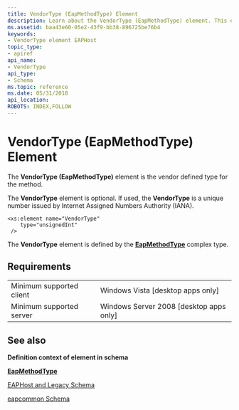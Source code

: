 ```yaml
---
title: VendorType (EapMethodType) Element
description: Learn about the VendorType (EapMethodType) element. This element is the vendor defined type for the method.
ms.assetid: baa43e60-05e2-43f9-bb38-896725be76b4
keywords:
- VendorType element EAPHost
topic_type:
- apiref
api_name:
- VendorType
api_type:
- Schema
ms.topic: reference
ms.date: 05/31/2018
api_location: 
ROBOTS: INDEX,FOLLOW
---
```


# VendorType (EapMethodType) Element

The **VendorType (EapMethodType)** element is the vendor defined type for the method.

The **VendorType** element is optional. If used, the **VendorType** is a unique number issued by Internet Assigned Numbers Authority (IANA).

``` syntax
<xs:element name="VendorType"
    type="unsignedInt"
 />
```

The **VendorType** element is defined by the [**EapMethodType**](eapcommonschema-eapmethodtype-complextype.md) complex type.

## Requirements



|                                     |                                                      |
|-------------------------------------|------------------------------------------------------|
| Minimum supported client<br/> | Windows Vista \[desktop apps only\]<br/>       |
| Minimum supported server<br/> | Windows Server 2008 \[desktop apps only\]<br/> |



## See also

<dl> <dt>

**Definition context of element in schema**
</dt> <dt>

[**EapMethodType**](eapcommonschema-eapmethodtype-complextype.md)
</dt> <dt>

[EAPHost and Legacy Schema](eaphost-schemas.md)
</dt> <dt>

[eapcommon Schema](eapcommonschema-schema.md)
</dt> </dl>

 

 





